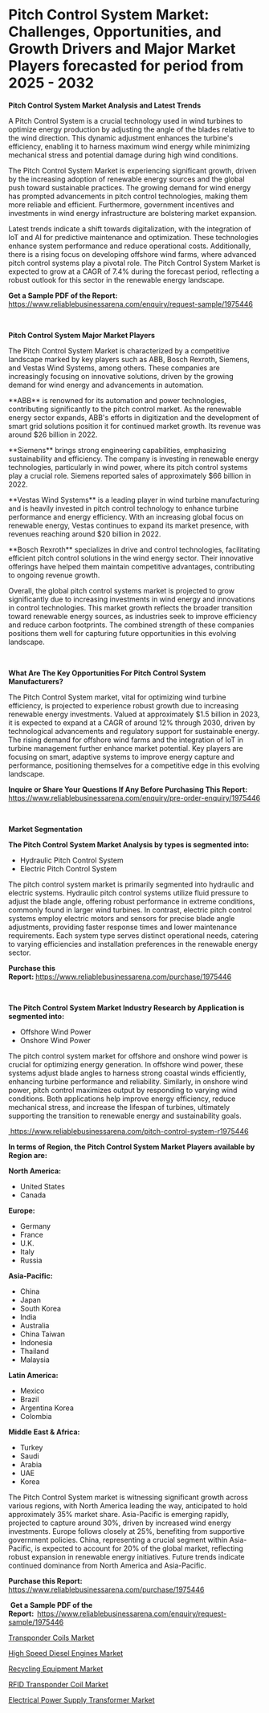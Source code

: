 <p><h1>Pitch Control System Market: Challenges, Opportunities, and Growth Drivers and Major Market Players forecasted for period from 2025 - 2032</h1></p><p><strong>Pitch Control System Market Analysis and Latest Trends</strong></p>
<p><p>A Pitch Control System is a crucial technology used in wind turbines to optimize energy production by adjusting the angle of the blades relative to the wind direction. This dynamic adjustment enhances the turbine's efficiency, enabling it to harness maximum wind energy while minimizing mechanical stress and potential damage during high wind conditions.</p><p>The Pitch Control System Market is experiencing significant growth, driven by the increasing adoption of renewable energy sources and the global push toward sustainable practices. The growing demand for wind energy has prompted advancements in pitch control technologies, making them more reliable and efficient. Furthermore, government incentives and investments in wind energy infrastructure are bolstering market expansion.</p><p>Latest trends indicate a shift towards digitalization, with the integration of IoT and AI for predictive maintenance and optimization. These technologies enhance system performance and reduce operational costs. Additionally, there is a rising focus on developing offshore wind farms, where advanced pitch control systems play a pivotal role. The Pitch Control System Market is expected to grow at a CAGR of 7.4% during the forecast period, reflecting a robust outlook for this sector in the renewable energy landscape.</p></p>
<p><strong>Get a Sample PDF of the Report:&nbsp;</strong> <a href="https://www.reliablebusinessarena.com/enquiry/request-sample/1975446?utm_campaign=1891&utm_medium=2&utm_source=Github&utm_content=ia&utm_term=10042025&utm_id=pitch-control-system">https://www.reliablebusinessarena.com/enquiry/request-sample/1975446</a></p>
<p>&nbsp;</p>
<p><strong>Pitch Control System Major Market Players</strong></p>
<p><p>The Pitch Control System Market is characterized by a competitive landscape marked by key players such as ABB, Bosch Rexroth, Siemens, and Vestas Wind Systems, among others. These companies are increasingly focusing on innovative solutions, driven by the growing demand for wind energy and advancements in automation.</p><p>**ABB** is renowned for its automation and power technologies, contributing significantly to the pitch control market. As the renewable energy sector expands, ABB's efforts in digitization and the development of smart grid solutions position it for continued market growth. Its revenue was around $26 billion in 2022.</p><p>**Siemens** brings strong engineering capabilities, emphasizing sustainability and efficiency. The company is investing in renewable energy technologies, particularly in wind power, where its pitch control systems play a crucial role. Siemens reported sales of approximately $66 billion in 2022.</p><p>**Vestas Wind Systems** is a leading player in wind turbine manufacturing and is heavily invested in pitch control technology to enhance turbine performance and energy efficiency. With an increasing global focus on renewable energy, Vestas continues to expand its market presence, with revenues reaching around $20 billion in 2022.</p><p>**Bosch Rexroth** specializes in drive and control technologies, facilitating efficient pitch control solutions in the wind energy sector. Their innovative offerings have helped them maintain competitive advantages, contributing to ongoing revenue growth.</p><p>Overall, the global pitch control systems market is projected to grow significantly due to increasing investments in wind energy and innovations in control technologies. This market growth reflects the broader transition toward renewable energy sources, as industries seek to improve efficiency and reduce carbon footprints. The combined strength of these companies positions them well for capturing future opportunities in this evolving landscape.</p></p>
<p>&nbsp;</p>
<p><strong>What Are The Key Opportunities For Pitch Control System Manufacturers?</strong></p>
<p><p>The Pitch Control System market, vital for optimizing wind turbine efficiency, is projected to experience robust growth due to increasing renewable energy investments. Valued at approximately $1.5 billion in 2023, it is expected to expand at a CAGR of around 12% through 2030, driven by technological advancements and regulatory support for sustainable energy. The rising demand for offshore wind farms and the integration of IoT in turbine management further enhance market potential. Key players are focusing on smart, adaptive systems to improve energy capture and performance, positioning themselves for a competitive edge in this evolving landscape.</p></p>
<p><strong>Inquire or Share Your Questions If Any Before Purchasing This Report:</strong> <a href="https://www.reliablebusinessarena.com/enquiry/pre-order-enquiry/1975446?utm_campaign=1891&utm_medium=2&utm_source=Github&utm_content=ia&utm_term=10042025&utm_id=pitch-control-system">https://www.reliablebusinessarena.com/enquiry/pre-order-enquiry/1975446</a></p>
<p>&nbsp;</p>
<p><strong>Market Segmentation</strong></p>
<p><strong>The Pitch Control System Market Analysis by types is segmented into:</strong></p>
<p><ul><li>Hydraulic Pitch Control System</li><li>Electric Pitch Control System</li></ul></p>
<p><p>The pitch control system market is primarily segmented into hydraulic and electric systems. Hydraulic pitch control systems utilize fluid pressure to adjust the blade angle, offering robust performance in extreme conditions, commonly found in larger wind turbines. In contrast, electric pitch control systems employ electric motors and sensors for precise blade angle adjustments, providing faster response times and lower maintenance requirements. Each system type serves distinct operational needs, catering to varying efficiencies and installation preferences in the renewable energy sector.</p></p>
<p><strong>Purchase this Report:&nbsp;</strong><a href="https://www.reliablebusinessarena.com/purchase/1975446?utm_campaign=1891&utm_medium=2&utm_source=Github&utm_content=ia&utm_term=10042025&utm_id=pitch-control-system">https://www.reliablebusinessarena.com/purchase/1975446</a></p>
<p>&nbsp;</p>
<p><strong>The Pitch Control System Market Industry Research by Application is segmented into:</strong></p>
<p><ul><li>Offshore Wind Power</li><li>Onshore Wind Power</li></ul></p>
<p><p>The pitch control system market for offshore and onshore wind power is crucial for optimizing energy generation. In offshore wind power, these systems adjust blade angles to harness strong coastal winds efficiently, enhancing turbine performance and reliability. Similarly, in onshore wind power, pitch control maximizes output by responding to varying wind conditions. Both applications help improve energy efficiency, reduce mechanical stress, and increase the lifespan of turbines, ultimately supporting the transition to renewable energy and sustainability goals.</p></p>
<p><a href="https://www.reliablebusinessarena.com/pitch-control-system-r1975446?utm_campaign=1891&utm_medium=2&utm_source=Github&utm_content=ia&utm_term=10042025&utm_id=pitch-control-system">&nbsp;https://www.reliablebusinessarena.com/pitch-control-system-r1975446</a></p>
<p><strong>In terms of Region, the Pitch Control System Market Players available by Region are:</strong></p>
<p>
    <p> <strong> North America: </strong>
        <ul>
            <li>United States</li>
            <li>Canada</li>
        </ul>
        </p> 
    <p> <strong> Europe: </strong>
        <ul>
            <li>Germany</li>
            <li>France</li>
            <li>U.K.</li>
            <li>Italy</li>
            <li>Russia</li>
        </ul>
        </p> 
    <p> <strong> Asia-Pacific: </strong>
        <ul>
            <li>China</li>
            <li>Japan</li>
            <li>South Korea</li>
            <li>India</li>
            <li>Australia</li>
            <li>China Taiwan</li>
            <li>Indonesia</li>
            <li>Thailand</li>
            <li>Malaysia</li>
        </ul>
        </p> 
    <p> <strong> Latin America: </strong>
        <ul>
            <li>Mexico</li>
            <li>Brazil</li>
            <li>Argentina Korea</li>
            <li>Colombia</li>
        </ul>
        </p> 
    <p> <strong> Middle East & Africa: </strong>
        <ul>
            <li>Turkey</li>
            <li>Saudi</li>
            <li>Arabia</li>
            <li>UAE</li>
            <li>Korea</li>
        </ul>
    </p>
    </p>
<p><p>The Pitch Control System market is witnessing significant growth across various regions, with North America leading the way, anticipated to hold approximately 35% market share. Asia-Pacific is emerging rapidly, projected to capture around 30%, driven by increased wind energy investments. Europe follows closely at 25%, benefiting from supportive government policies. China, representing a crucial segment within Asia-Pacific, is expected to account for 20% of the global market, reflecting robust expansion in renewable energy initiatives. Future trends indicate continued dominance from North America and Asia-Pacific.</p></p>
<p><strong>Purchase this Report: </strong><a href="https://www.reliablebusinessarena.com/purchase/1975446?utm_campaign=1891&utm_medium=2&utm_source=Github&utm_content=ia&utm_term=10042025&utm_id=pitch-control-system">https://www.reliablebusinessarena.com/purchase/1975446</a></p>
<p>&nbsp;<strong>Get a Sample PDF of the Report:&nbsp;&nbsp;</strong><a href="https://www.reliablebusinessarena.com/enquiry/request-sample/1975446?utm_campaign=1891&utm_medium=2&utm_source=Github&utm_content=ia&utm_term=10042025&utm_id=pitch-control-system">https://www.reliablebusinessarena.com/enquiry/request-sample/1975446</a></p>
<p><strong></strong></p>
<p><p><a href="https://github.com/tona7vba/Market-Research-Report-List-1/blob/main/transponder-coils-market.md?utm_campaign=1891&utm_medium=2&utm_source=Github&utm_content=ia&utm_term=10042025&utm_id=pitch-control-system">Transponder Coils Market</a></p><p><a href="https://github.com/tambraunrue691969/Market-Research-Report-List-1/blob/main/high-speed-diesel-engines-market.md?utm_campaign=1891&utm_medium=2&utm_source=Github&utm_content=ia&utm_term=10042025&utm_id=pitch-control-system">High Speed Diesel Engines Market</a></p><p><a href="https://github.com/oslieselotte2192/Market-Research-Report-List-1/blob/main/recycling-equipment-market.md?utm_campaign=1891&utm_medium=2&utm_source=Github&utm_content=ia&utm_term=10042025&utm_id=pitch-control-system">Recycling Equipment Market</a></p><p><a href="https://github.com/mharielmesa/Market-Research-Report-List-5/blob/main/rfid-transponder-coil-market.md?utm_campaign=1891&utm_medium=2&utm_source=Github&utm_content=ia&utm_term=10042025&utm_id=pitch-control-system">RFID Transponder Coil Market</a></p><p><a href="https://github.com/lizamflotow/Market-Research-Report-List-1/blob/main/electrical-power-supply-transformer-market.md?utm_campaign=1891&utm_medium=2&utm_source=Github&utm_content=ia&utm_term=10042025&utm_id=pitch-control-system">Electrical Power Supply Transformer Market</a></p></p>